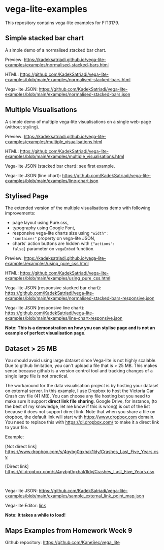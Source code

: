 # vega-lite-examples
This repository contains vega-lite examples for FIT3179.

## Simple stacked bar chart 
A simple demo of a normalised stacked bar chart. 

Preview: https://kadeksatriadi.github.io/vega-lite-examples/examples/normalised-stacked-bars.html

HTML: https://github.com/KadekSatriadi/vega-lite-examples/blob/main/examples/normalised-stacked-bars.html

Vega-lite JSON: https://github.com/KadekSatriadi/vega-lite-examples/blob/main/examples/normalised-stacked-bars.json

## Multiple Visualisations
A simple demo of multiple vega-lite visualisations on a single web-page (without styling).

Preview: https://kadeksatriadi.github.io/vega-lite-examples/examples/multiple_visualisations.html

HTML: https://github.com/KadekSatriadi/vega-lite-examples/blob/main/examples/multiple_visualisations.html

Vega-lite JSON (stacked bar chart): see first example.

Vega-lite JSON (line chart): https://github.com/KadekSatriadi/vega-lite-examples/blob/main/examples/line-chart.json

## Stylised Page
The extended version of the multiple visualisations demo with following improvements:
- page layout using Pure.css,
- typography using Google Font,
- responsive vega-lite charts size using <code>"width": "container"</code> property on vega-lite JSON,
- charts' action buttons are hidden with <code>{"actions": false}</code> parameter on <code>vegaEmbed</code> function. 

Preview: https://kadeksatriadi.github.io/vega-lite-examples/examples/using_pure_css.html

HTML: https://github.com/KadekSatriadi/vega-lite-examples/blob/main/examples/using_pure_css.html

Vega-lite JSON (responsive stacked bar chart): https://github.com/KadekSatriadi/vega-lite-examples/blob/main/examples/normalised-stacked-bars-responsive.json

Vega-lite JSON (responsive line chart): https://github.com/KadekSatriadi/vega-lite-examples/blob/main/examples/line-chart-responsive.json

**Note: This is a demonstration on how you can stylise page and is not an example of perfect visualisation page.**

## Dataset > 25 MB
You should avoid using large dataset since Vega-lite is not highly scalable. Due to github limitation, you can't upload a file that is > 25 MB. This makes sense because github is a version control tool and tracking changes of a single large file is not practical. 

The workaround for the data visualisation project is by hosting your dataset on external server. In this example, I use Dropbox to host the Victoria Car Crash csv file (41 MB). You can choose any file hosting but you need to make sure it support **direct link file sharing**. Google Drive, for instance, (to the best of my knowledge, let me know if this is wrong) is out of the list because it does not support direct link. Note that when you share a file on dropbox, the default link will start with https://www.dropbox.com domain. You need to replace this with https://dl.dropbox.com/ to make it a direct link to your file.  

Example: 

[Not direct link] https://www.dropbox.com/s/4qybg0qxhak1ldy/Crashes_Last_Five_Years.csv

[Direct link] https://dl.dropbox.com/s/4qybg0qxhak1ldy/Crashes_Last_Five_Years.csv

<br />

Vega-lite JSON: https://github.com/KadekSatriadi/vega-lite-examples/blob/main/examples/sample_external_link_point_map.json

Vega-lite Editor: [link](https://vega.github.io/editor/#/url/vega-lite/N4IgJAzgxgFgpgWwIYgFwhgF0wBwqgegIDc4BzJAOjIEtMYBXAI0poHsDp5kTykBaADZ04JACyUAVhDYA7EABoQAdxoATemgCsABh1L4NMljQBmPUrVJMKVKAYAnQWgzY8hAmsGU1DtjiY2AA9KKDYETgIxAEcATyYyHWigmCQAawBGQTVYggBhByQIeAgAfQAZIsxSgDEaUlKATTgkBwhQiGJFEAAzNgdkTDRQTFicOBcoTpAAXxmlZAc04ZBR8cmaByhBCaUemkFBAHkcJCg6WLQdSi0lCBoALwnUDJ15kDhZMLUaWTIVnpnOBDOy9GhwbIuACCeTyAEkACIAUQAcgAVUoIqFopHdNbPED9H6yJDOJRhQQMBCyCBoABMSkwNAQcAAqrI6C5Yi0HLMlII5LRMAw1M9QPsIWoXOUjiiAOJwtGs5F4sYE6IMJCyJk2JmkPkgQTWOgisVgyXS7GK5W4xlqlwarU643694U-oA8GQ9DIuWlVkAJQAQlCUaUUVCALK21b29CycK-UndHZkT5S0H9cHalw7HpDOZzIA)

**Note: It takes a while to load!**

## Maps Examples from Homework Week 9

Github repository: https://github.com/KaneSec/vega_lite


